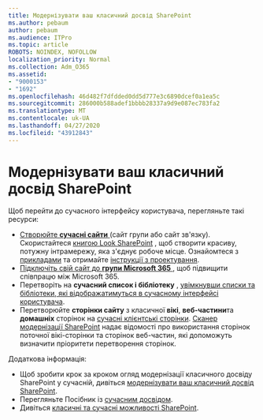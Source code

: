 ```yaml
---
title: Модернізувати ваш класичний досвід SharePoint
ms.author: pebaum
author: pebaum
ms.audience: ITPro
ms.topic: article
ROBOTS: NOINDEX, NOFOLLOW
localization_priority: Normal
ms.collection: Adm_O365
ms.assetid:
- "9000153"
- "1692"
ms.openlocfilehash: 46d482f7dfdded0dd5d777e3c6890dcef0a1ea5c
ms.sourcegitcommit: 286000b588adef1bbbb28337a9d9e087ec783fa2
ms.translationtype: MT
ms.contentlocale: uk-UA
ms.lasthandoff: 04/27/2020
ms.locfileid: "43912843"
---
```

# <a name="modernize-your-classic-sharepoint-experience"></a>Модернізувати ваш класичний досвід SharePoint

Щоб перейти до сучасного інтерфейсу користувача, перегляньте такі ресурси:

- [Створюйте **сучасні сайти** ](https://support.office.com/article/create-a-team-site-in-sharepoint-ef10c1e7-15f3-42a3-98aa-b5972711777d) (сайт групи або сайт зв'язку). Скористайтеся [книгою Look SharePoint](https://lookbook.microsoft.com/assets/SharePoint_lookbook_2019.pdf) , щоб створити красиву, потужну інтрамережу, яка з'єднує робоче місце. Ознайомтеся з [прикладами](https://lookbook.microsoft.com/) та отримайте [інструкції з проектування](https://spdesign.azurewebsites.net/).
- [Підключіть свій сайт до **групи Microsoft 365** ](https://docs.microsoft.com/sharepoint/dev/transform/modernize-connect-to-office365-group) , щоб підвищити співпрацю між Microsoft 365.
- Перетворіть на **сучасний список і бібліотеку** , [увімкнувши списки та бібліотеки, які відображатимуться в сучасному інтерфейсі користувача](https://docs.microsoft.com/sharepoint/dev/transform/modernize-userinterface-lists-and-libraries).
- Перетворюйте **сторінки сайту** з класичної **вікі**, **веб-частини**та **домашніх** сторінок на [сучасні клієнтські сторінки](https://docs.microsoft.com/sharepoint/dev/transform/modernize-userinterface-site-pages). [Сканер модернізації SharePoint](https://docs.microsoft.com/sharepoint/dev/transform/modernize-scanner) надає відомості про використання сторінок поточної вікі-сторінки та сторінок веб-частин, які допоможуть визначити пріоритети перетворення сторінок.

Додаткова інформація:

- Щоб зробити крок за кроком огляд модернізації класичного досвіду SharePoint у сучасній, дивіться [модернізувати ваш класичний досвід SharePoint](https://docs.microsoft.com/sharepoint/dev/transform/modernize-classic-sites).
- Перегляньте Посібник із [сучасним досвідом](https://docs.microsoft.com/sharepoint/guide-to-sharepoint-modern-experience).
- Дивіться [класичні та сучасні можливості SharePoint](https://support.office.com/article/sharepoint-classic-and-modern-experiences-5725c103-505d-4a6e-9350-300d3ec7d73f).
